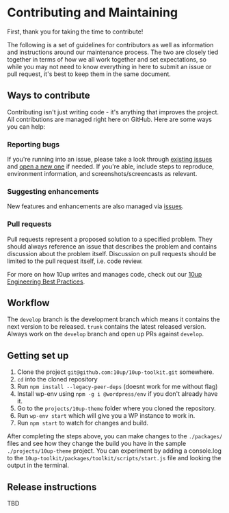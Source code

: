 # Contributing and Maintaining

First, thank you for taking the time to contribute!

The following is a set of guidelines for contributors as well as information and instructions around our maintenance process.  The two are closely tied together in terms of how we all work together and set expectations, so while you may not need to know everything in here to submit an issue or pull request, it's best to keep them in the same document.

## Ways to contribute

Contributing isn't just writing code - it's anything that improves the project.  All contributions are managed right here on GitHub. Here are some ways you can help:

### Reporting bugs

If you're running into an issue, please take a look through [existing issues](https://github.com/10up/component-library/issues) and [open a new one](https://github.com/10up/component-library/issues/new) if needed.  If you're able, include steps to reproduce, environment information, and screenshots/screencasts as relevant.

### Suggesting enhancements

New features and enhancements are also managed via [issues](https://github.com/10up/component-library/issues).

### Pull requests

Pull requests represent a proposed solution to a specified problem.  They should always reference an issue that describes the problem and contains discussion about the problem itself.  Discussion on pull requests should be limited to the pull request itself, i.e. code review.

For more on how 10up writes and manages code, check out our [10up Engineering Best Practices](https://10up.github.io/Engineering-Best-Practices/).

## Workflow

The `develop` branch is the development branch which means it contains the next version to be released. `trunk` contains the latest released version.  Always work on the `develop` branch and open up PRs against `develop`.

## Getting set up

1. Clone the project `git@github.com:10up/10up-toolkit.git` somewhere.
1. `cd` into the cloned repository
1. Run `npm install --legacy-peer-deps` (doesnt work for me without flag)
1. Install wp-env using `npm -g i @wordpress/env` if you don't already have it.
1. Go to the `projects/10up-theme` folder where you cloned the repository.
1. Run `wp-env start` which will give you a WP instance to work in.
1. Run `npm start` to watch for changes and build.

After completing the steps above, you can make changes to the `./packages/` files and see how they change the build you have in the sample `./projects/10up-theme` project. You can experiment by adding a console.log to the `10up-toolkit/packages/toolkit/scripts/start.js` file and looking the output in the terminal.

## Release instructions

TBD